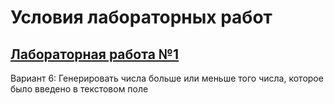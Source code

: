 # Условия лабораторных работ 
## [Лабораторная работа №1](https://github.com/DaniilNaumenko/Crossplatform-Programming-Java/tree/master/Laba1/src)
Вариант 6: Генерировать числа больше или меньше того числа, которое было введено в текстовом поле
